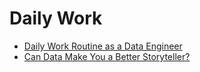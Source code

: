 # Daily Work

- [Daily Work Routine as a Data Engineer](https://medium.com/@patrickwork0001/daily-work-routine-as-a-data-engineer-ee9e9cc2190c)
- [Can Data Make You a Better Storyteller?](https://medium.com/@mokkup/can-data-make-you-a-better-storyteller-868cdd2e25c9)
